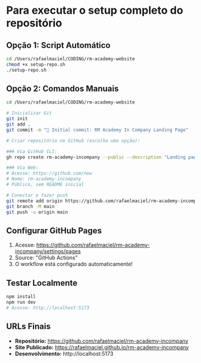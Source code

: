 # Para executar o setup completo do repositório

## Opção 1: Script Automático
```bash
cd /Users/rafaelmaciel/CODING/rm-academy-website
chmod +x setup-repo.sh
./setup-repo.sh
```

## Opção 2: Comandos Manuais
```bash
cd /Users/rafaelmaciel/CODING/rm-academy-website

# Inicializar Git
git init
git add .
git commit -m "🚀 Initial commit: RM Academy In Company Landing Page"

# Criar repositório no GitHub (escolha uma opção):

### Via GitHub CLI:
gh repo create rm-academy-incompany --public --description "Landing page para treinamentos corporativos da RM Academy"

### Via Web:
# Acesse: https://github.com/new
# Nome: rm-academy-incompany
# Público, sem README inicial

# Conectar e fazer push
git remote add origin https://github.com/rafaelmaciel/rm-academy-incompany.git
git branch -M main
git push -u origin main
```

## Configurar GitHub Pages
1. Acesse: https://github.com/rafaelmaciel/rm-academy-incompany/settings/pages
2. Source: "GitHub Actions"
3. O workflow está configurado automaticamente!

## Testar Localmente
```bash
npm install
npm run dev
# Acesse: http://localhost:5173
```

## URLs Finais
- **Repositório:** https://github.com/rafaelmaciel/rm-academy-incompany
- **Site Publicado:** https://rafaelmaciel.github.io/rm-academy-incompany
- **Desenvolvimento:** http://localhost:5173
